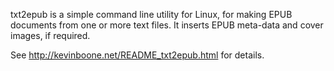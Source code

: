 txt2epub is a simple command line utility for Linux, for making EPUB
documents from one or more text files. It inserts EPUB meta-data and
cover images, if required.
 
See http://kevinboone.net/README_txt2epub.html for details.
